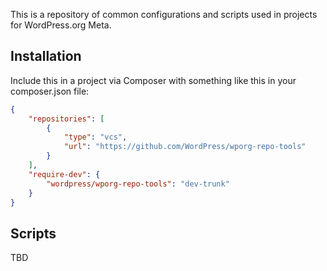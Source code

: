 This is a repository of common configurations and scripts used in projects for WordPress.org Meta.

## Installation

Include this in a project via Composer with something like this in your composer.json file:

```json
{
	"repositories": [
		{
			"type": "vcs",
			"url": "https://github.com/WordPress/wporg-repo-tools"
		}
	],
	"require-dev": {
		"wordpress/wporg-repo-tools": "dev-trunk"
	}
}
```

## Scripts

TBD
